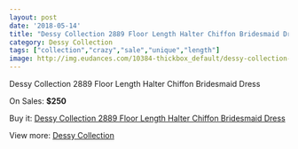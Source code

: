 ```yaml
---
layout: post
date: '2018-05-14'
title: "Dessy Collection 2889 Floor Length Halter Chiffon Bridesmaid Dress"
category: Dessy Collection
tags: ["collection","crazy","sale","unique","length"]
image: http://img.eudances.com/10384-thickbox_default/dessy-collection-2889-floor-length-halter-chiffon-bridesmaid-dress.jpg
---
```

Dessy Collection 2889 Floor Length Halter Chiffon Bridesmaid Dress

On Sales: **$250**
<a href="https://www.eudances.com/en/dessy-collection/3383-dessy-collection-2889-floor-length-halter-chiffon-bridesmaid-dress.html"><amp-img layout="responsive" width="600" height="600" src="//img.eudances.com/10384-thickbox_default/dessy-collection-2889-floor-length-halter-chiffon-bridesmaid-dress.jpg" alt="Dessy Collection 2889 Floor Length Halter Chiffon Bridesmaid Dress 0" /></a>
<a href="https://www.eudances.com/en/dessy-collection/3383-dessy-collection-2889-floor-length-halter-chiffon-bridesmaid-dress.html"><amp-img layout="responsive" width="600" height="600" src="//img.eudances.com/10387-thickbox_default/dessy-collection-2889-floor-length-halter-chiffon-bridesmaid-dress.jpg" alt="Dessy Collection 2889 Floor Length Halter Chiffon Bridesmaid Dress 1" /></a>
<a href="https://www.eudances.com/en/dessy-collection/3383-dessy-collection-2889-floor-length-halter-chiffon-bridesmaid-dress.html"><amp-img layout="responsive" width="600" height="600" src="//img.eudances.com/10386-thickbox_default/dessy-collection-2889-floor-length-halter-chiffon-bridesmaid-dress.jpg" alt="Dessy Collection 2889 Floor Length Halter Chiffon Bridesmaid Dress 2" /></a>
<a href="https://www.eudances.com/en/dessy-collection/3383-dessy-collection-2889-floor-length-halter-chiffon-bridesmaid-dress.html"><amp-img layout="responsive" width="600" height="600" src="//img.eudances.com/10385-thickbox_default/dessy-collection-2889-floor-length-halter-chiffon-bridesmaid-dress.jpg" alt="Dessy Collection 2889 Floor Length Halter Chiffon Bridesmaid Dress 3" /></a>

Buy it: [Dessy Collection 2889 Floor Length Halter Chiffon Bridesmaid Dress](https://www.eudances.com/en/dessy-collection/3383-dessy-collection-2889-floor-length-halter-chiffon-bridesmaid-dress.html "Dessy Collection 2889 Floor Length Halter Chiffon Bridesmaid Dress")

View more: [Dessy Collection](https://www.eudances.com/en/60-Dessy-Collection "Dessy Collection")